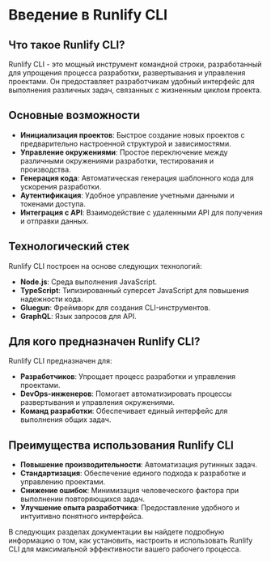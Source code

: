 # Введение в Runlify CLI

## Что такое Runlify CLI?

Runlify CLI - это мощный инструмент командной строки, разработанный для упрощения процесса разработки, развертывания и управления проектами. Он предоставляет разработчикам удобный интерфейс для выполнения различных задач, связанных с жизненным циклом проекта.

## Основные возможности

- **Инициализация проектов**: Быстрое создание новых проектов с предварительно настроенной структурой и зависимостями.
- **Управление окружениями**: Простое переключение между различными окружениями разработки, тестирования и производства.
- **Генерация кода**: Автоматическая генерация шаблонного кода для ускорения разработки.
- **Аутентификация**: Удобное управление учетными данными и токенами доступа.
- **Интеграция с API**: Взаимодействие с удаленными API для получения и отправки данных.

## Технологический стек

Runlify CLI построен на основе следующих технологий:

- **Node.js**: Среда выполнения JavaScript.
- **TypeScript**: Типизированный суперсет JavaScript для повышения надежности кода.
- **Gluegun**: Фреймворк для создания CLI-инструментов.
- **GraphQL**: Язык запросов для API.

## Для кого предназначен Runlify CLI?

Runlify CLI предназначен для:

- **Разработчиков**: Упрощает процесс разработки и управления проектами.
- **DevOps-инженеров**: Помогает автоматизировать процессы развертывания и управления окружениями.
- **Команд разработки**: Обеспечивает единый интерфейс для выполнения общих задач.

## Преимущества использования Runlify CLI

- **Повышение производительности**: Автоматизация рутинных задач.
- **Стандартизация**: Обеспечение единого подхода к разработке и управлению проектами.
- **Снижение ошибок**: Минимизация человеческого фактора при выполнении повторяющихся задач.
- **Улучшение опыта разработчика**: Предоставление удобного и интуитивно понятного интерфейса.

В следующих разделах документации вы найдете подробную информацию о том, как установить, настроить и использовать Runlify CLI для максимальной эффективности вашего рабочего процесса. 